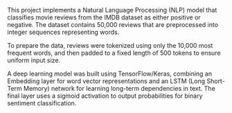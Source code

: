 This project implements a Natural Language Processing (NLP) model that classifies movie reviews from the IMDB dataset as either positive or negative. The dataset contains 50,000 reviews that are preprocessed into integer sequences representing words.

To prepare the data, reviews were tokenized using only the 10,000 most frequent words, and then padded to a fixed length of 500 tokens to ensure uniform input size.

A deep learning model was built using TensorFlow/Keras, combining an Embedding layer for word vector representations and an LSTM (Long Short-Term Memory) network for learning long-term dependencies in text. The final layer uses a sigmoid activation to output probabilities for binary sentiment classification.
